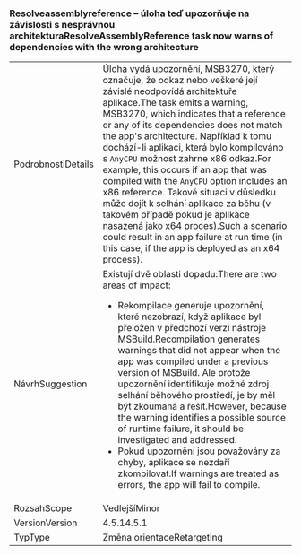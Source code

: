 ### <a name="resolveassemblyreference-task-now-warns-of-dependencies-with-the-wrong-architecture"></a><span data-ttu-id="11516-101">Resolveassemblyreference – úloha teď upozorňuje na závislosti s nesprávnou architektura</span><span class="sxs-lookup"><span data-stu-id="11516-101">ResolveAssemblyReference task now warns of dependencies with the wrong architecture</span></span>

|   |   |
|---|---|
|<span data-ttu-id="11516-102">Podrobnosti</span><span class="sxs-lookup"><span data-stu-id="11516-102">Details</span></span>|<span data-ttu-id="11516-103">Úloha vydá upozornění, MSB3270, který označuje, že odkaz nebo veškeré její závislé neodpovídá architektuře aplikace.</span><span class="sxs-lookup"><span data-stu-id="11516-103">The task emits a warning, MSB3270, which indicates that a reference or any of its dependencies does not match the app's architecture.</span></span> <span data-ttu-id="11516-104">Například k tomu dochází-li aplikaci, která bylo kompilováno s <code>AnyCPU</code> možnost zahrne x86 odkaz.</span><span class="sxs-lookup"><span data-stu-id="11516-104">For example, this occurs if an app that was compiled with the <code>AnyCPU</code> option includes an x86 reference.</span></span> <span data-ttu-id="11516-105">Takové situaci v důsledku může dojít k selhání aplikace za běhu (v takovém případě pokud je aplikace nasazená jako x64 proces).</span><span class="sxs-lookup"><span data-stu-id="11516-105">Such a scenario could result in an app failure at run time (in this case, if the app is deployed as an x64 process).</span></span>|
|<span data-ttu-id="11516-106">Návrh</span><span class="sxs-lookup"><span data-stu-id="11516-106">Suggestion</span></span>|<span data-ttu-id="11516-107">Existují dvě oblasti dopadu:</span><span class="sxs-lookup"><span data-stu-id="11516-107">There are two areas of impact:</span></span><ul><li><span data-ttu-id="11516-108">Rekompilace generuje upozornění, které nezobrazí, když aplikace byl přeložen v předchozí verzi nástroje MSBuild.</span><span class="sxs-lookup"><span data-stu-id="11516-108">Recompilation generates warnings that did not appear when the app was compiled under a previous version of MSBuild.</span></span> <span data-ttu-id="11516-109">Ale protože upozornění identifikuje možné zdroj selhání běhového prostředí, je by měl být zkoumaná a řešit.</span><span class="sxs-lookup"><span data-stu-id="11516-109">However, because the warning identifies a possible source of runtime failure, it should be investigated and addressed.</span></span></li><li><span data-ttu-id="11516-110">Pokud upozornění jsou považovány za chyby, aplikace se nezdaří zkompilovat.</span><span class="sxs-lookup"><span data-stu-id="11516-110">If warnings are treated as errors, the app will fail to compile.</span></span></li></ul>|
|<span data-ttu-id="11516-111">Rozsah</span><span class="sxs-lookup"><span data-stu-id="11516-111">Scope</span></span>|<span data-ttu-id="11516-112">Vedlejší</span><span class="sxs-lookup"><span data-stu-id="11516-112">Minor</span></span>|
|<span data-ttu-id="11516-113">Version</span><span class="sxs-lookup"><span data-stu-id="11516-113">Version</span></span>|<span data-ttu-id="11516-114">4.5.1</span><span class="sxs-lookup"><span data-stu-id="11516-114">4.5.1</span></span>|
|<span data-ttu-id="11516-115">Typ</span><span class="sxs-lookup"><span data-stu-id="11516-115">Type</span></span>|<span data-ttu-id="11516-116">Změna orientace</span><span class="sxs-lookup"><span data-stu-id="11516-116">Retargeting</span></span>|

